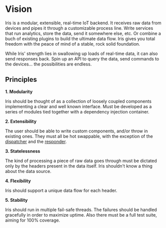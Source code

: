 # Vision

Iris is a modular, extensible, real-time IoT backend. It receives raw data from devices and pipes it through a customizable process line. Write services that run analytics, store the data, send it somewhere else, etc. Or combine a buch of existing plugins to build the ultimate data flow. Iris gives you total freedom with the peace of mind of a stable, rock solid foundation.

While Iris' strength lies in swallowing up loads of real-time data, it can also send responses back. Spin up an API to query the data, send commands to the devices... the possibilities are endless.


## Principles

**1. Modularity**

Iris should be thought of as a collection of loosely coupled components implementing a clear and well known interface. Must be developed as a series of modules tied together with a dependency injection container.

**2. Extensibility**

The user should be able to write custom components, and/or throw in existing ones. They must all be hot swappable, with the exception of the [dispatcher](docs/architecture/dispatcher.md) and the [responder](docs/architecture/responder.md).

**3. Statelessness**

The kind of processing a piece of raw data goes through must be dictated only by the headers present in the data itself. Iris shouldn't know a thing about the data source.

**4. Flexibility**

Iris should support a unique data flow for each header.

**5. Stability**

Iris should run in multiple fail-safe threads. The failures should be handled gracefully in order to maximize uptime. Also there must be a full test suite, aiming for 100% coverage.
